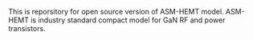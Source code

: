 This is reporsitory for open source version of ASM-HEMT model.
ASM-HEMT is industry standard compact model for GaN RF and power transistors.
